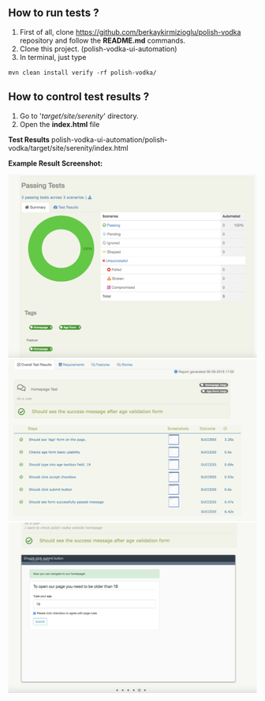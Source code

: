 ## How to run tests ?


1. First of all, clone https://github.com/berkaykirmizioglu/polish-vodka repository and follow
the **README.md** commands.
1. Clone this project. (polish-vodka-ui-automation)
2. In terminal, just type
````
mvn clean install verify -rf polish-vodka/
````

## How to control test results ?

1. Go to '_target/site/serenity_' directory.
2. Open the **index.html** file



**Test Results**
polish-vodka-ui-automation/polish-vodka/target/site/serenity/index.html

**Example Result Screenshot:**

![Screenshot](https://github.com/berkaykirmizioglu/polish-vodka-ui-automation/blob/master/polish-vodka/src/test/resources/example-screenshots/passingtests.png)
![Screenshot](https://github.com/berkaykirmizioglu/polish-vodka-ui-automation/blob/master/polish-vodka/src/test/resources/example-screenshots/testdetail.png)
![Screenshot](https://github.com/berkaykirmizioglu/polish-vodka-ui-automation/blob/master/polish-vodka/src/test/resources/example-screenshots/testdetail-with-screenshot.png)
